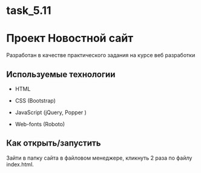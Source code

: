 # task_5.11
# Проект Новостной сайт 

Разработан в качестве практического задания на курсе веб разработки

## Используемые технологии

* HTML

* CSS (Bootstrap)

* JavaScript (jQuery, Popper )

* Web-fonts (Roboto)

## Как открыть/запустить

Зайти в папку сайта в файловом менеджере, кликнуть 2 раза по файлу index.html.
